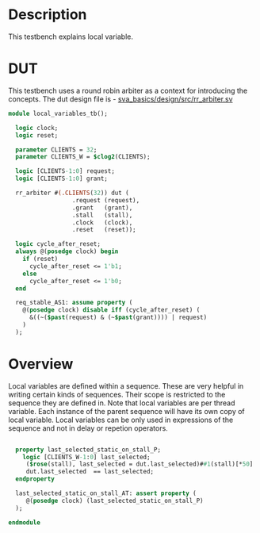 # Description
This testbench explains local variable.

# DUT
This testbench uses a round robin arbiter as a context for introducing the
concepts. The dut design file is -
[sva_basics/design/src/rr_arbiter.sv](https://github.com/openformal/sva_basics/blob/master/design/docs/rr_arbiter.md)
```sv
module local_variables_tb();

  logic clock;
  logic reset;

  parameter CLIENTS = 32;
  parameter CLIENTS_W = $clog2(CLIENTS);

  logic [CLIENTS-1:0] request;
  logic [CLIENTS-1:0] grant;

  rr_arbiter #(.CLIENTS(32)) dut (
                  .request (request),
                  .grant   (grant),
                  .stall   (stall),
                  .clock   (clock),
                  .reset   (reset));

  logic cycle_after_reset;
  always @(posedge clock) begin
    if (reset)
      cycle_after_reset <= 1'b1;
    else
      cycle_after_reset <= 1'b0;
  end

  req_stable_AS1: assume property (
    @(posedge clock) disable iff (cycle_after_reset) (
      &((~($past(request) & (~$past(grant)))) | request)
    )
  );

```
# Overview
Local variables are defined within a sequence. These are very helpful in writing
certain kinds of sequences. Their scope is restricted to the sequence they are
defined in.
Note that local variables are per thread variable. Each instance of the parent
sequence will have its own copy of local variable.
Local variables can be only used in expressions of the sequence and not in
delay or repetion operators.
```sv

  property last_selected_static_on_stall_P;
    logic [CLIENTS_W-1:0] last_selected;
     ($rose(stall), last_selected = dut.last_selected)##1(stall)[*50] |->
     dut.last_selected  == last_selected;
  endproperty

  last_selected_static_on_stall_AT: assert property (
     @(posedge clock) (last_selected_static_on_stall_P)
  );

endmodule
```
